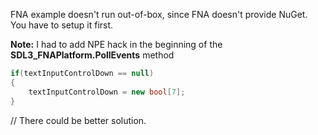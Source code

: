 FNA example doesn't run out-of-box, since FNA doesn't provide NuGet. You have to setup it first.

**Note:** I had to add NPE hack in the beginning of the **SDL3_FNAPlatform.PollEvents** method

```cs
if(textInputControlDown == null)
{
    textInputControlDown = new bool[7];
}
```

// There could be better solution.
